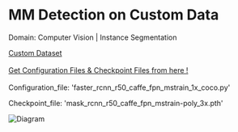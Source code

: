 # MM Detection on Custom Data
Domain: Computer Vision | Instance Segmentation

<div align = "left">
  <a href="https://www.kaggle.com/datasets/sreevishnudamodaran/vinbigdata-coco-dataset-with-wbf-3x-downscaled?select=vinbigdata-coco-dataset-with-wbf-3x-downscaled">
    Custom Dataset
  </a>
</div>
<br>
<div align = "left">
  <a href="https://github.com/open-mmlab/mmdetection/tree/master/configs">
    Get Configuration Files & Checkpoint Files from here !
  </a>
</div>
<br>
Configuration_file: 'faster_rcnn_r50_caffe_fpn_mstrain_1x_coco.py'

Checkpoint_file: 'mask_rcnn_r50_caffe_fpn_mstrain-poly_3x.pth'

![Diagram](https://raw.githubusercontent.com/mykeysid10/Fire-Alarm-System-using-Tinkercad/main/Output.png)
